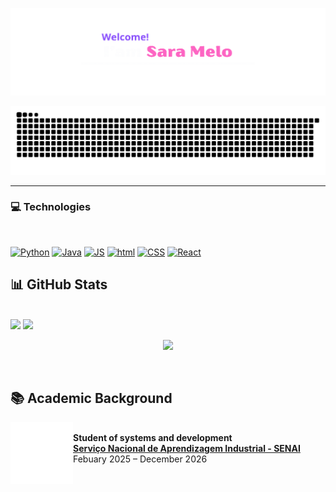 <p align="center">
  <img src="https://github.com/sahmlo/sahmlo/blob/main/mlo2.gif" alt="Sara Melo" />
</p>
<p align="center">
  <img src="https://github.com/sahmlo/sahmlo/blob/output/github-contribution-grid-snake-dark.svg" alt="snake gif" />
</p>

---

### 💻 **Technologies**

<br>
	
[![Python](https://skillicons.dev/icons?i=python&theme=dark)](https://skillicons.dev)
[![Java](https://skillicons.dev/icons?i=java&theme=light)](https://skillicons.dev)
[![JS](https://skillicons.dev/icons?i=js&theme=dark)](https://skillicons.dev)
[![html](https://skillicons.dev/icons?i=html&theme=dark)](https://skillicons.dev)
[![CSS](https://skillicons.dev/icons?i=css&theme=dark)](https://skillicons.dev)
[![React](https://skillicons.dev/icons?i=react&theme=dark)](https://skillicons.dev)


## 📊 **GitHub Stats**

<br>

  <img src="https://github-readme-stats.vercel.app/api?username=sahmlo&show_icons=true&theme=radical" width="48%" />

  <img src="https://github-readme-stats.vercel.app/api/top-langs/?username=sahmlo&layout=compact&theme=radical" width="48%" />
<p align="center">
  <img src="https://github-profile-summary-cards.vercel.app/api/cards/profile-details?username=sahmlo&theme=radical" width="48%" />
</p>

<br>

## 📚 **Academic Background**
[<img align="left" height="100px" width="100px" src="https://github.com/sahmlo/sahmlo/blob/main/SenaiAnima.gif"/>](https://senai.portaldaindustria.com.br/)  
**Student of systems and development**  
[**Serviço Nacional de Aprendizagem Industrial - SENAI**](https://senai.portaldaindustria.com.br/)  
Febuary 2025 – December 2026
